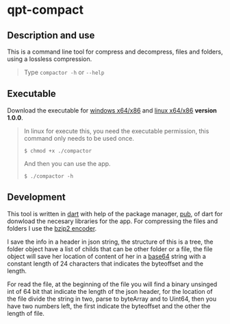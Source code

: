# qpt-compact

## Description and use
This is a command line tool for compress and decompress, files and folders, using a lossless compression.
> Type `compactor -h` or `--help`

## Executable
Download the executable for [windows x64/x86](https://clck.ru/WUdvX) and [linux x64/x86](https://clck.ru/WUdnm) **version 1.0.0**.
> In linux for execute this, you need the executable permission, this command only needs to be used once.
>
> `$ chmod +x ./compactor`
>
> And then you can use the app.
>
> `$ ./compactor -h`

## Development
This tool is written in [dart](https://dart.dev) with help of the package manager, [pub](https://pub.dev), of dart for donwload the necesary libraries for the app.
For compressing the files and folders I use the [bzip2 encoder](https://en.wikipedia.org/wiki/Bzip2).

I save the info in a header in json string, the structure of this is a tree, the folder object have a list of childs that can be other folder or a file, the file object will save her location of content of her in a [base64](https://en.wikipedia.org/wiki/Base64) string with a constant length of 24 characters that indicates the byteoffset and the length.

For read the file, at the beginning of the file you will find a binary unsinged int of 64 bit that indicate the length of the json header, for the location of the file divide the string in two, parse to byteArray and to Uint64, then you have two numbers left, the first indicate the byteoffset and the other the length of file.